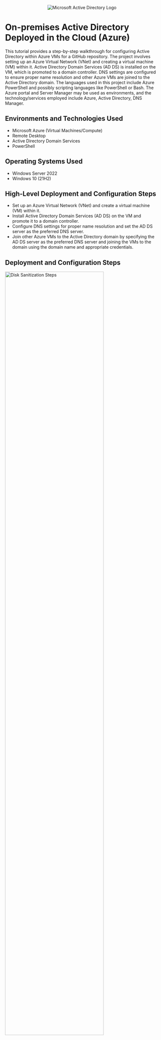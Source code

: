 <p align="center">
<img src="https://i.imgur.com/pU5A58S.png" alt="Microsoft Active Directory Logo"/>
</p>

<h1>On-premises Active Directory Deployed in the Cloud (Azure)</h1>
This tutorial provides a step-by-step walkthrough for configuring Active Directory within Azure VMs for a GitHub repository. The project involves setting up an Azure Virtual Network (VNet) and creating a virtual machine (VM) within it. Active Directory Domain Services (AD DS) is installed on the VM, which is promoted to a domain controller. DNS settings are configured to ensure proper name resolution and other Azure VMs are joined to the Active Directory domain. The languages used in this project include Azure PowerShell and possibly scripting languages like PowerShell or Bash. The Azure portal and Server Manager may be used as environments, and the technology/services employed include Azure, Active Directory, DNS Manager.<br />




<h2>Environments and Technologies Used</h2>

- Microsoft Azure (Virtual Machines/Compute)
- Remote Desktop
- Active Directory Domain Services
- PowerShell

<h2>Operating Systems Used </h2>

- Windows Server 2022
- Windows 10 (21H2)

<h2>High-Level Deployment and Configuration Steps</h2>

- Set up an Azure Virtual Network (VNet) and create a virtual machine (VM) within it.
- Install Active Directory Domain Services (AD DS) on the VM and promote it to a domain controller.
- Configure DNS settings for proper name resolution and set the AD DS server as the preferred DNS server.
- Join other Azure VMs to the Active Directory domain by specifying the AD DS server as the preferred DNS server and joining the VMs to the   domain using the domain name and appropriate credentials.

<h2>Deployment and Configuration Steps</h2>

<p>
<img src="https://i.imgur.com/DJmEXEB.png" height="80%" width="80%" alt="Disk Sanitization Steps"/>
</p>
<p>
To begin, you need to set up an Azure Virtual Network (VNet) that will serve as the networking foundation for your Azure resources. Within the VNet, create a virtual machine (VM) using the Azure portal or Azure PowerShell. Ensure that the VM meets the necessary requirements for Active Directory, such as having adequate compute resources and being connected to the VNet.
</p>
<br />

<p>
<img src="https://i.imgur.com/DJmEXEB.png" height="80%" width="80%" alt="Disk Sanitization Steps"/>
</p>
<p>
Once the VM is up and running, you can proceed with installing Active Directory Domain Services (AD DS). This involves promoting the VM to a domain controller by configuring it as an AD DS server. Use the Server Manager or PowerShell to install the Active Directory Domain Services role and follow the prompts to complete the installation. Specify a domain name and provide necessary credentials for the Active Directory forest and domain.
</p>
<br />

<p>
<img src="https://i.imgur.com/DJmEXEB.png" height="80%" width="80%" alt="Disk Sanitization Steps"/>
</p>
<p>
With Active Directory installed, you can now configure the necessary DNS settings. Open the DNS Manager and create a forward lookup zone for your domain. Configure the DNS server to use itself as the primary DNS server, ensuring proper name resolution within the domain. Additionally, configure the VM's network adapter settings to point to the AD DS server as the preferred DNS server.
</p>
<br />

<p>
<img src="https://i.imgur.com/DJmEXEB.png" height="80%" width="80%" alt="Disk Sanitization Steps"/>
</p>
<p>
Lastly, you need to join your other Azure VMs to the Active Directory domain. Access each VM's network settings and specify the AD DS server as the preferred DNS server. Join each VM to the domain by right-clicking on "This PC" (formerly "My Computer"), selecting "Properties," and navigating to the "Computer Name" tab. Click on "Change" and provide the domain name and appropriate credentials. Reboot the VMs, and they will be joined to the Active Directory domain, enabling centralized authentication and access control.
</p>
<br />

By following these four paragraphs of steps, you can successfully configure Active Directory within Azure VMs
